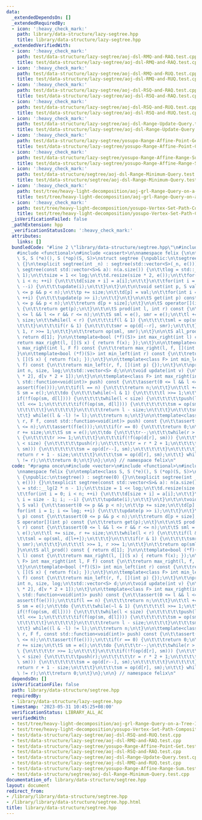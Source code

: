 ```yaml
---
data:
  _extendedDependsOn: []
  _extendedRequiredBy:
  - icon: ':heavy_check_mark:'
    path: library/data-structure/lazy-segtree.hpp
    title: library/data-structure/lazy-segtree.hpp
  _extendedVerifiedWith:
  - icon: ':heavy_check_mark:'
    path: test/data-structure/lazy-segtree/aoj-dsl-RMQ-and-RAQ.test.cpp
    title: test/data-structure/lazy-segtree/aoj-dsl-RMQ-and-RAQ.test.cpp
  - icon: ':heavy_check_mark:'
    path: test/data-structure/lazy-segtree/aoj-dsl-RMQ-and-RUQ.test.cpp
    title: test/data-structure/lazy-segtree/aoj-dsl-RMQ-and-RUQ.test.cpp
  - icon: ':heavy_check_mark:'
    path: test/data-structure/lazy-segtree/aoj-dsl-RSQ-and-RAQ.test.cpp
    title: test/data-structure/lazy-segtree/aoj-dsl-RSQ-and-RAQ.test.cpp
  - icon: ':heavy_check_mark:'
    path: test/data-structure/lazy-segtree/aoj-dsl-RSQ-and-RUQ.test.cpp
    title: test/data-structure/lazy-segtree/aoj-dsl-RSQ-and-RUQ.test.cpp
  - icon: ':heavy_check_mark:'
    path: test/data-structure/lazy-segtree/aoj-dsl-Range-Update-Query.test.cpp
    title: test/data-structure/lazy-segtree/aoj-dsl-Range-Update-Query.test.cpp
  - icon: ':heavy_check_mark:'
    path: test/data-structure/lazy-segtree/yosupo-Range-Affine-Point-Get.test.cpp
    title: test/data-structure/lazy-segtree/yosupo-Range-Affine-Point-Get.test.cpp
  - icon: ':heavy_check_mark:'
    path: test/data-structure/lazy-segtree/yosupo-Range-Affine-Range-Sum.test.cpp
    title: test/data-structure/lazy-segtree/yosupo-Range-Affine-Range-Sum.test.cpp
  - icon: ':heavy_check_mark:'
    path: test/data-structure/segtree/aoj-dsl-Range-Minimum-Query.test.cpp
    title: test/data-structure/segtree/aoj-dsl-Range-Minimum-Query.test.cpp
  - icon: ':heavy_check_mark:'
    path: test/tree/heavy-light-decomposition/aoj-grl-Range-Query-on-a-Tree-II.test.cpp
    title: test/tree/heavy-light-decomposition/aoj-grl-Range-Query-on-a-Tree-II.test.cpp
  - icon: ':heavy_check_mark:'
    path: test/tree/heavy-light-decomposition/yosupo-Vertex-Set-Path-Composite.test.cpp
    title: test/tree/heavy-light-decomposition/yosupo-Vertex-Set-Path-Composite.test.cpp
  _isVerificationFailed: false
  _pathExtension: hpp
  _verificationStatusIcon: ':heavy_check_mark:'
  attributes:
    links: []
  bundledCode: "#line 2 \"library/data-structure/segtree.hpp\"\n#include <vector>\n\
    #include <functional>\n#include <cassert>\n\nnamespace felix {\n\ntemplate<class\
    \ S, S (*e)(), S (*op)(S, S)>\nstruct segtree {\npublic:\n\tsegtree() : segtree(0)\
    \ {}\n\texplicit segtree(int _n) : segtree(std::vector<S>(_n, e())) {}\n\texplicit\
    \ segtree(const std::vector<S>& a): n(a.size()) {\n\t\tlog = std::__lg(2 * n -\
    \ 1);\n\t\tsize = 1 << log;\n\t\td.resize(size * 2, e());\n\t\tfor(int i = 0;\
    \ i < n; ++i) {\n\t\t\td[size + i] = a[i];\n\t\t}\n\t\tfor(int i = size - 1; i;\
    \ --i) {\n\t\t\tupdate(i);\n\t\t}\n\t}\n\t\n\tvoid set(int p, S val) {\n\t\tassert(0\
    \ <= p && p < n);\n\t\tp += size;\n\t\td[p] = val;\n\t\tfor(int i = 1; i <= log;\
    \ ++i) {\n\t\t\tupdate(p >> i);\n\t\t}\n\t}\n\n\tS get(int p) const {\n\t\tassert(0\
    \ <= p && p < n);\n\t\treturn d[p + size];\n\t}\n\n\tS operator[](int p) const\
    \ {\n\t\treturn get(p);\n\t}\n\t\n\tS prod(int l, int r) const {\n\t\tassert(0\
    \ <= l && l <= r && r <= n);\n\t\tS sml = e(), smr = e();\n\t\tl += size, r +=\
    \ size;\n\t\twhile(l < r) {\n\t\t\tif(l & 1) {\n\t\t\t\tsml = op(sml, d[l++]);\n\
    \t\t\t}\n\t\t\tif(r & 1) {\n\t\t\t\tsmr = op(d[--r], smr);\n\t\t\t}\n\t\t\tl >>=\
    \ 1, r >>= 1;\n\t\t}\n\t\treturn op(sml, smr);\n\t}\n\n\tS all_prod() const {\
    \ return d[1]; }\n\n\ttemplate<bool (*f)(S)> int max_right(int l) const {\n\t\t\
    return max_right(l, [](S x) { return f(x); });\n\t}\n\n\ttemplate<class F> int\
    \ max_right(int l, F f) const {\n\t\treturn max_right(l, f, [](int p) {});\n\t\
    }\n\n\ttemplate<bool (*f)(S)> int min_left(int r) const {\n\t\treturn min_left(r,\
    \ [](S x) { return f(x); });\n\t}\n\n\ttemplate<class F> int min_left(int r, F\
    \ f) const {\n\t\treturn min_left(r, f, [](int p) {});\n\t}\n\t\nprotected:\n\t\
    int n, size, log;\n\tstd::vector<S> d;\n\n\tvoid update(int v) {\n\t\td[v] = op(d[v\
    \ * 2], d[v * 2 + 1]);\n\t}\n\n\ttemplate<class F> int max_right(int l, F f, const\
    \ std::function<void(int)> push) const {\n\t\tassert(0 <= l && l <= n);\n\t\t\
    assert(f(e()));\n\t\tif(l == n) {\n\t\t\treturn n;\n\t\t}\n\t\tl += size;\n\t\t\
    S sm = e();\n\t\tdo {\n\t\t\twhile(~l & 1) {\n\t\t\t\tl >>= 1;\n\t\t\t}\n\t\t\t\
    if(!f(op(sm, d[l]))) {\n\t\t\t\twhile(l < size) {\n\t\t\t\t\tpush(l);\n\t\t\t\t\
    \tl <<= 1;\n\t\t\t\t\tif(f(op(sm, d[l]))) {\n\t\t\t\t\t\tsm = op(sm, d[l++]);\n\
    \t\t\t\t\t}\n\t\t\t\t}\n\t\t\t\treturn l - size;\n\t\t\t}\n\t\t\tsm = op(sm, d[l++]);\n\
    \t\t} while((l & -l) != l);\n\t\treturn n;\n\t}\n\n\ttemplate<class F> int min_left(int\
    \ r, F f, const std::function<void(int)> push) const {\n\t\tassert(0 <= r && r\
    \ <= n);\n\t\tassert(f(e()));\n\t\tif(r == 0) {\n\t\t\treturn 0;\n\t\t}\n\t\t\
    r += size;\n\t\tS sm = e();\n\t\tdo {\n\t\t\tr--;\n\t\t\twhile(r > 1 && (r & 1))\
    \ {\n\t\t\t\tr >>= 1;\n\t\t\t}\n\t\t\tif(!f(op(d[r], sm))) {\n\t\t\t\twhile(r\
    \ < size) {\n\t\t\t\t\tpush(r);\n\t\t\t\t\tr = r * 2 + 1;\n\t\t\t\t\tif(f(op(d[r],\
    \ sm))) {\n\t\t\t\t\t\tsm = op(d[r--], sm);\n\t\t\t\t\t}\n\t\t\t\t}\n\t\t\t\t\
    return r + 1 - size;\n\t\t\t}\n\t\t\tsm = op(d[r], sm);\n\t\t} while((r & -r)\
    \ != r);\n\t\treturn 0;\n\t}\n};\n\n} // namespace felix\n"
  code: "#pragma once\n#include <vector>\n#include <functional>\n#include <cassert>\n\
    \nnamespace felix {\n\ntemplate<class S, S (*e)(), S (*op)(S, S)>\nstruct segtree\
    \ {\npublic:\n\tsegtree() : segtree(0) {}\n\texplicit segtree(int _n) : segtree(std::vector<S>(_n,\
    \ e())) {}\n\texplicit segtree(const std::vector<S>& a): n(a.size()) {\n\t\tlog\
    \ = std::__lg(2 * n - 1);\n\t\tsize = 1 << log;\n\t\td.resize(size * 2, e());\n\
    \t\tfor(int i = 0; i < n; ++i) {\n\t\t\td[size + i] = a[i];\n\t\t}\n\t\tfor(int\
    \ i = size - 1; i; --i) {\n\t\t\tupdate(i);\n\t\t}\n\t}\n\t\n\tvoid set(int p,\
    \ S val) {\n\t\tassert(0 <= p && p < n);\n\t\tp += size;\n\t\td[p] = val;\n\t\t\
    for(int i = 1; i <= log; ++i) {\n\t\t\tupdate(p >> i);\n\t\t}\n\t}\n\n\tS get(int\
    \ p) const {\n\t\tassert(0 <= p && p < n);\n\t\treturn d[p + size];\n\t}\n\n\t\
    S operator[](int p) const {\n\t\treturn get(p);\n\t}\n\t\n\tS prod(int l, int\
    \ r) const {\n\t\tassert(0 <= l && l <= r && r <= n);\n\t\tS sml = e(), smr =\
    \ e();\n\t\tl += size, r += size;\n\t\twhile(l < r) {\n\t\t\tif(l & 1) {\n\t\t\
    \t\tsml = op(sml, d[l++]);\n\t\t\t}\n\t\t\tif(r & 1) {\n\t\t\t\tsmr = op(d[--r],\
    \ smr);\n\t\t\t}\n\t\t\tl >>= 1, r >>= 1;\n\t\t}\n\t\treturn op(sml, smr);\n\t\
    }\n\n\tS all_prod() const { return d[1]; }\n\n\ttemplate<bool (*f)(S)> int max_right(int\
    \ l) const {\n\t\treturn max_right(l, [](S x) { return f(x); });\n\t}\n\n\ttemplate<class\
    \ F> int max_right(int l, F f) const {\n\t\treturn max_right(l, f, [](int p) {});\n\
    \t}\n\n\ttemplate<bool (*f)(S)> int min_left(int r) const {\n\t\treturn min_left(r,\
    \ [](S x) { return f(x); });\n\t}\n\n\ttemplate<class F> int min_left(int r, F\
    \ f) const {\n\t\treturn min_left(r, f, [](int p) {});\n\t}\n\t\nprotected:\n\t\
    int n, size, log;\n\tstd::vector<S> d;\n\n\tvoid update(int v) {\n\t\td[v] = op(d[v\
    \ * 2], d[v * 2 + 1]);\n\t}\n\n\ttemplate<class F> int max_right(int l, F f, const\
    \ std::function<void(int)> push) const {\n\t\tassert(0 <= l && l <= n);\n\t\t\
    assert(f(e()));\n\t\tif(l == n) {\n\t\t\treturn n;\n\t\t}\n\t\tl += size;\n\t\t\
    S sm = e();\n\t\tdo {\n\t\t\twhile(~l & 1) {\n\t\t\t\tl >>= 1;\n\t\t\t}\n\t\t\t\
    if(!f(op(sm, d[l]))) {\n\t\t\t\twhile(l < size) {\n\t\t\t\t\tpush(l);\n\t\t\t\t\
    \tl <<= 1;\n\t\t\t\t\tif(f(op(sm, d[l]))) {\n\t\t\t\t\t\tsm = op(sm, d[l++]);\n\
    \t\t\t\t\t}\n\t\t\t\t}\n\t\t\t\treturn l - size;\n\t\t\t}\n\t\t\tsm = op(sm, d[l++]);\n\
    \t\t} while((l & -l) != l);\n\t\treturn n;\n\t}\n\n\ttemplate<class F> int min_left(int\
    \ r, F f, const std::function<void(int)> push) const {\n\t\tassert(0 <= r && r\
    \ <= n);\n\t\tassert(f(e()));\n\t\tif(r == 0) {\n\t\t\treturn 0;\n\t\t}\n\t\t\
    r += size;\n\t\tS sm = e();\n\t\tdo {\n\t\t\tr--;\n\t\t\twhile(r > 1 && (r & 1))\
    \ {\n\t\t\t\tr >>= 1;\n\t\t\t}\n\t\t\tif(!f(op(d[r], sm))) {\n\t\t\t\twhile(r\
    \ < size) {\n\t\t\t\t\tpush(r);\n\t\t\t\t\tr = r * 2 + 1;\n\t\t\t\t\tif(f(op(d[r],\
    \ sm))) {\n\t\t\t\t\t\tsm = op(d[r--], sm);\n\t\t\t\t\t}\n\t\t\t\t}\n\t\t\t\t\
    return r + 1 - size;\n\t\t\t}\n\t\t\tsm = op(d[r], sm);\n\t\t} while((r & -r)\
    \ != r);\n\t\treturn 0;\n\t}\n};\n\n} // namespace felix\n"
  dependsOn: []
  isVerificationFile: false
  path: library/data-structure/segtree.hpp
  requiredBy:
  - library/data-structure/lazy-segtree.hpp
  timestamp: '2023-05-31 10:45:25+08:00'
  verificationStatus: LIBRARY_ALL_AC
  verifiedWith:
  - test/tree/heavy-light-decomposition/aoj-grl-Range-Query-on-a-Tree-II.test.cpp
  - test/tree/heavy-light-decomposition/yosupo-Vertex-Set-Path-Composite.test.cpp
  - test/data-structure/lazy-segtree/aoj-dsl-RSQ-and-RUQ.test.cpp
  - test/data-structure/lazy-segtree/aoj-dsl-RMQ-and-RAQ.test.cpp
  - test/data-structure/lazy-segtree/yosupo-Range-Affine-Point-Get.test.cpp
  - test/data-structure/lazy-segtree/aoj-dsl-RSQ-and-RAQ.test.cpp
  - test/data-structure/lazy-segtree/aoj-dsl-Range-Update-Query.test.cpp
  - test/data-structure/lazy-segtree/aoj-dsl-RMQ-and-RUQ.test.cpp
  - test/data-structure/lazy-segtree/yosupo-Range-Affine-Range-Sum.test.cpp
  - test/data-structure/segtree/aoj-dsl-Range-Minimum-Query.test.cpp
documentation_of: library/data-structure/segtree.hpp
layout: document
redirect_from:
- /library/library/data-structure/segtree.hpp
- /library/library/data-structure/segtree.hpp.html
title: library/data-structure/segtree.hpp
---
```


